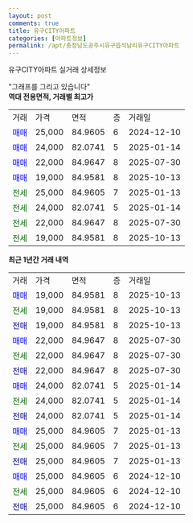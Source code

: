 ```yaml
---
layout: post
comments: true
title: 유구CITY아파트
categories: [아파트정보]
permalink: /apt/충청남도공주시유구읍석남리유구CITY아파트
---
```


유구CITY아파트 실거래 상세정보

<script type="text/javascript">
  google.charts.load('current', {'packages':['line', 'corechart']});
  google.charts.setOnLoadCallback(drawChart);

  function drawChart() {
    var data = new google.visualization.DataTable();
    data.addColumn('date', '거래일');
    data.addColumn('number', "매매");
    data.addColumn('number', "전세");
    data.addColumn('number', "전매");

    data.addRows([[new Date(Date.parse("2025-10-13")), 19000, null, null], [new Date(Date.parse("2025-10-13")), null, 19000, null], [new Date(Date.parse("2025-10-13")), null, null, 19000], [new Date(Date.parse("2025-07-30")), 22000, null, null], [new Date(Date.parse("2025-07-30")), null, 22000, null], [new Date(Date.parse("2025-07-30")), null, null, 22000], [new Date(Date.parse("2025-01-14")), 24000, null, null], [new Date(Date.parse("2025-01-14")), null, 24000, null], [new Date(Date.parse("2025-01-14")), null, null, 24000], [new Date(Date.parse("2025-01-13")), 25000, null, null], [new Date(Date.parse("2025-01-13")), null, 25000, null], [new Date(Date.parse("2025-01-13")), null, null, 25000], [new Date(Date.parse("2024-12-10")), 25000, null, null], [new Date(Date.parse("2024-12-10")), null, 25000, null], [new Date(Date.parse("2024-12-10")), null, null, 25000]]);

    var options = {
      hAxis: {
        format: 'yyyy/MM/dd'
      },    
      lineWidth: 0,
      pointsVisible: true,    
      title: '최근 1년간 유형별 실거래가 분포',
      legend: { position: 'bottom' }
    };

    var formatter = new google.visualization.NumberFormat({pattern:'###,###'} );
    formatter.format(data, 1);
    formatter.format(data, 2);
    
    setTimeout(function() {
        var chart = new google.visualization.LineChart(document.getElementById('columnchart_material'));
        chart.draw(data, (options));
        document.getElementById('loading').style.display = 'none';
    }, 200);
  }
</script>


<div id="loading" style="z-index:20; display: block; margin-left: 0px">"그래프를 그리고 있습니다"</div>
<div id="columnchart_material" style="width: 95%; margin-left: 0px; display: block"></div>
<!-- contents start -->
<b>역대 전용면적, 거래별 최고가</b>
<table class="sortable">
    <tr>
      <td>거래</td>
      <td>가격</td>
      <td>면적</td>
      <td>층</td>
      <td>거래일</td>
    </tr>
        <tr>
          <td><a style="color: blue">매매</a></td>
          <td>25,000</td>
          <td>84.9605</td>
          <td>6</td>
          <td>2024-12-10</td>
        </tr>            <tr>
          <td><a style="color: blue">매매</a></td>
          <td>24,000</td>
          <td>82.0741</td>
          <td>5</td>
          <td>2025-01-14</td>
        </tr>            <tr>
          <td><a style="color: blue">매매</a></td>
          <td>22,000</td>
          <td>84.9647</td>
          <td>8</td>
          <td>2025-07-30</td>
        </tr>            <tr>
          <td><a style="color: blue">매매</a></td>
          <td>19,000</td>
          <td>84.9581</td>
          <td>8</td>
          <td>2025-10-13</td>
        </tr>        
        <tr>
              <td><a style="color: darkgreen">전세</a></td>
              <td>25,000</td>
              <td>84.9605</td>
              <td>7</td>
              <td>2025-01-13</td>
            </tr>            <tr>
              <td><a style="color: darkgreen">전세</a></td>
              <td>24,000</td>
              <td>82.0741</td>
              <td>5</td>
              <td>2025-01-14</td>
            </tr>            <tr>
              <td><a style="color: darkgreen">전세</a></td>
              <td>22,000</td>
              <td>84.9647</td>
              <td>8</td>
              <td>2025-07-30</td>
            </tr>            <tr>
              <td><a style="color: darkgreen">전세</a></td>
              <td>19,000</td>
              <td>84.9581</td>
              <td>8</td>
              <td>2025-10-13</td>
            </tr>        
    
</table>

<b>최근 1년간 거래 내역</b>

<table class="sortable">
    <tr>
      <td>거래</td>
      <td>가격</td>
      <td>면적</td>
      <td>층</td>
      <td>거래일</td>
    </tr>
    <tr>
      <td><a style="color: blue">매매</a></td>
      <td>19,000</td>
      <td>84.9581</td>
      <td>8</td>
      <td>2025-10-13</td>
    </tr>          <tr>
      <td><a style="color: darkgreen">전세</a></td>
      <td>19,000</td>
      <td>84.9581</td>
      <td>8</td>
      <td>2025-10-13</td>
    </tr>          <tr>
      <td><a style="color: darkblue">전매</a></td>
      <td>19,000</td>
      <td>84.9581</td>
      <td>8</td>
      <td>2025-10-13</td>
    </tr>          <tr>
      <td><a style="color: blue">매매</a></td>
      <td>22,000</td>
      <td>84.9647</td>
      <td>8</td>
      <td>2025-07-30</td>
    </tr>          <tr>
      <td><a style="color: darkgreen">전세</a></td>
      <td>22,000</td>
      <td>84.9647</td>
      <td>8</td>
      <td>2025-07-30</td>
    </tr>          <tr>
      <td><a style="color: darkblue">전매</a></td>
      <td>22,000</td>
      <td>84.9647</td>
      <td>8</td>
      <td>2025-07-30</td>
    </tr>          <tr>
      <td><a style="color: blue">매매</a></td>
      <td>24,000</td>
      <td>82.0741</td>
      <td>5</td>
      <td>2025-01-14</td>
    </tr>          <tr>
      <td><a style="color: darkgreen">전세</a></td>
      <td>24,000</td>
      <td>82.0741</td>
      <td>5</td>
      <td>2025-01-14</td>
    </tr>          <tr>
      <td><a style="color: darkblue">전매</a></td>
      <td>24,000</td>
      <td>82.0741</td>
      <td>5</td>
      <td>2025-01-14</td>
    </tr>          <tr>
      <td><a style="color: blue">매매</a></td>
      <td>25,000</td>
      <td>84.9605</td>
      <td>7</td>
      <td>2025-01-13</td>
    </tr>          <tr>
      <td><a style="color: darkgreen">전세</a></td>
      <td>25,000</td>
      <td>84.9605</td>
      <td>7</td>
      <td>2025-01-13</td>
    </tr>          <tr>
      <td><a style="color: darkblue">전매</a></td>
      <td>25,000</td>
      <td>84.9605</td>
      <td>7</td>
      <td>2025-01-13</td>
    </tr>          <tr>
      <td><a style="color: blue">매매</a></td>
      <td>25,000</td>
      <td>84.9605</td>
      <td>6</td>
      <td>2024-12-10</td>
    </tr>          <tr>
      <td><a style="color: darkgreen">전세</a></td>
      <td>25,000</td>
      <td>84.9605</td>
      <td>6</td>
      <td>2024-12-10</td>
    </tr>          <tr>
      <td><a style="color: darkblue">전매</a></td>
      <td>25,000</td>
      <td>84.9605</td>
      <td>6</td>
      <td>2024-12-10</td>
    </tr>      </table>
<!-- contents end -->    

